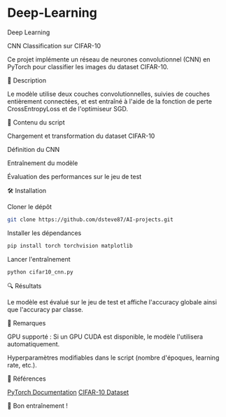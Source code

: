# Deep-Learning
Deep Learning

CNN Classification sur CIFAR-10

Ce projet implémente un réseau de neurones convolutionnel (CNN) en PyTorch pour classifier les images du dataset CIFAR-10.

📌 Description

Le modèle utilise deux couches convolutionnelles, suivies de couches entièrement connectées, et est entraîné à l'aide de la fonction de perte CrossEntropyLoss et de l'optimiseur SGD.

📂 Contenu du script

Chargement et transformation du dataset CIFAR-10

Définition du CNN

Entraînement du modèle

Évaluation des performances sur le jeu de test

🛠️ Installation

Cloner le dépôt
```bash
git clone https://github.com/dsteve87/AI-projects.git
```
Installer les dépendances

```bash
pip install torch torchvision matplotlib
```

Lancer l'entraînement
```bash
python cifar10_cnn.py
```

🔍 Résultats

Le modèle est évalué sur le jeu de test et affiche l'accuracy globale ainsi que l'accuracy par classe.

📜 Remarques

GPU supporté : Si un GPU CUDA est disponible, le modèle l'utilisera automatiquement.

Hyperparamètres modifiables dans le script (nombre d'époques, learning rate, etc.).

📖 Références

[PyTorch Documentation](https://pytorch.org/docs/stable/index.html)
[CIFAR-10 Dataset](https://www.cs.toronto.edu/~kriz/cifar.html)

🚀 Bon entraînement !
